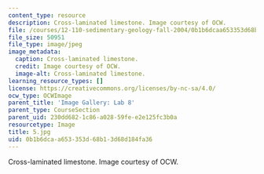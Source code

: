 ```yaml
---
content_type: resource
description: Cross-laminated limestone. Image courtesy of OCW.
file: /courses/12-110-sedimentary-geology-fall-2004/0b1b6dcaa653353d68b13d68d184fa36_5.jpg
file_size: 50951
file_type: image/jpeg
image_metadata:
  caption: Cross-laminated limestone.
  credit: Image courtesy of OCW.
  image-alt: Cross-laminated limestone.
learning_resource_types: []
license: https://creativecommons.org/licenses/by-nc-sa/4.0/
ocw_type: OCWImage
parent_title: 'Image Gallery: Lab 8'
parent_type: CourseSection
parent_uid: 230dd682-1c86-a028-59fe-e2e125fc3b0a
resourcetype: Image
title: 5.jpg
uid: 0b1b6dca-a653-353d-68b1-3d68d184fa36
---
```

Cross-laminated limestone. Image courtesy of OCW.